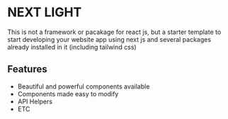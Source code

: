 
# NEXT LIGHT 


This is not a framework or pacakage for react js, but a starter template to start developing your website app using next js and several packages already installed in it (including tailwind css)




## Features

- Beautiful and powerful components available
- Components made easy to modify
- API Helpers
- ETC

